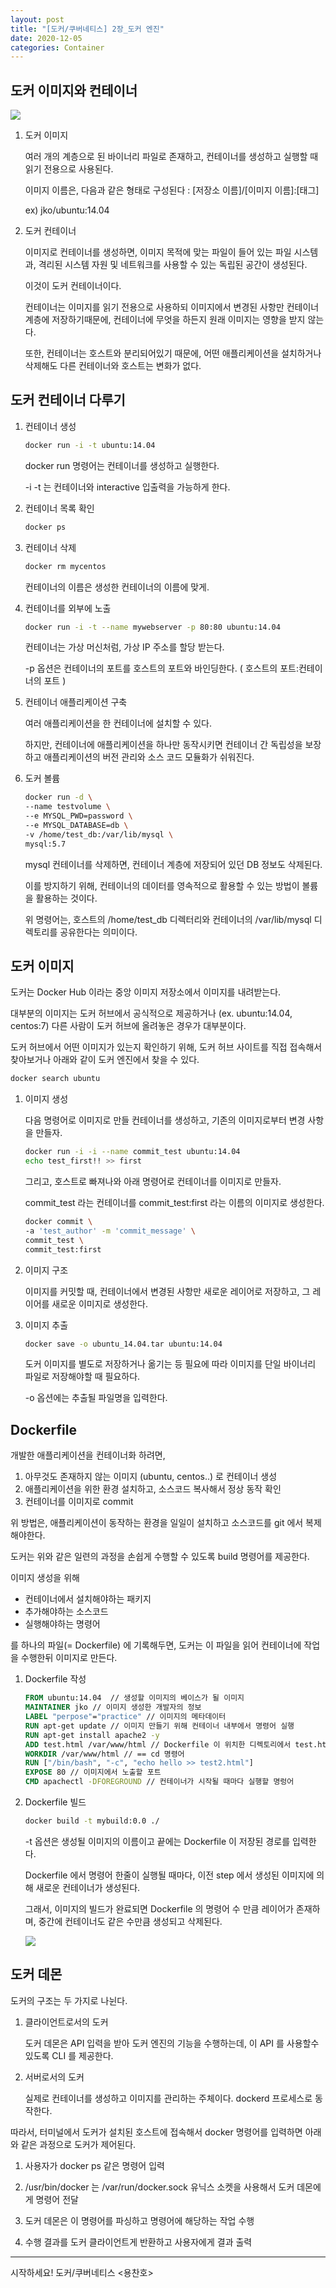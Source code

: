 ```yaml
---
layout: post
title: "[도커/쿠버네티스] 2장_도커 엔진"
date: 2020-12-05
categories: Container
---
```


## 도커 이미지와 컨테이너

![](/image/docker-container.png)

1. 도커 이미지 

   여러 개의 계층으로 된 바이너리 파일로 존재하고, 컨테이너를 생성하고 실행할 때 읽기 전용으로 사용된다.

   이미지 이름은, 다음과 같은 형태로 구성된다 : [저장소 이름]/[이미지 이름]:[태그]

   ex) jko/ubuntu:14.04

   

2. 도커 컨테이너

   이미지로 컨테이너를 생성하면, 이미지 목적에 맞는 파일이 들어 있는 파일 시스템과, 격리된 시스템 자원 및 네트워크를 사용할 수 있는 독립된 공간이 생성된다.

   이것이 도커 컨테이너이다.

   컨테이너는 이미지를 읽기 전용으로 사용하되 이미지에서 변경된 사항만 컨테이너 계층에 저장하기때문에, 컨테이너에 무엇을 하든지 원래 이미지는 영향을 받지 않는다.

   또한, 컨테이너는 호스트와 분리되어있기 때문에, 어떤 애플리케이션을 설치하거나 삭제해도 다른 컨테이너와 호스트는 변화가 없다.

## 도커 컨테이너 다루기

1. 컨테이너 생성

   ```bash
   docker run -i -t ubuntu:14.04
   ```

   docker run 명령어는 컨테이너를 생성하고 실행한다. 

   -i -t 는 컨테이너와 interactive 입출력을 가능하게 한다.

   

2. 컨테이너 목록 확인

   ```bash
   docker ps
   ```

3. 컨테이너 삭제

   ```bash
   docker rm mycentos
   ```

   컨테이너의 이름은 생성한 컨테이너의 이름에 맞게.

   

4. 컨테이너를 외부에 노출

   ```bash
   docker run -i -t --name mywebserver -p 80:80 ubuntu:14.04
   ```

   컨테이너는 가상 머신처럼, 가상 IP 주소를 할당 받는다. 

   -p 옵션은 컨테이너의 포트를 호스트의 포트와 바인딩한다. ( 호스트의 포트:컨테이너의 포트 )

   

5. 컨테이너 애플리케이션 구축

   여러 애플리케이션을 한 컨테이너에 설치할 수 있다. 

   하지만, 컨테이너에 애플리케이션을 하나만 동작시키면 컨테이너 간 독립성을 보장하고 애플리케이션의 버전 관리와 소스 코드 모듈화가 쉬워진다.

   

6. 도커 볼륨

   ```bash
   docker run -d \
   --name testvolume \
   --e MYSQL_PWD=password \
   --e MYSQL_DATABASE=db \
   -v /home/test_db:/var/lib/mysql \
   mysql:5.7
   ```

   mysql 컨테이너를 삭제하면, 컨테이너 계층에 저장되어 있던 DB 정보도 삭제된다. 

   이를 방지하기 위해, 컨테이너의 데이터를 영속적으로 활용할 수 있는 방법이 볼륨을 활용하는 것이다.

   위 명령어는, 호스트의 /home/test_db 디렉터리와 컨테이너의 /var/lib/mysql 디렉토리를 공유한다는 의미이다.

## 도커 이미지

도커는 Docker Hub 이라는 중앙 이미지 저장소에서 이미지를 내려받는다. 

대부분의 이미지는 도커 허브에서 공식적으로 제공하거나 (ex. ubuntu:14.04, centos:7) 다른 사람이 도커 허브에 올려놓은 경우가 대부분이다.

도커 허브에서 어떤 이미지가 있는지 확인하기 위해, 도커 허브 사이트를 직접 접속해서 찾아보거나 아래와 같이 도커 엔진에서 찾을 수 있다.

```bash
docker search ubuntu
```

1. 이미지 생성

   다음 명령어로 이미지로 만들 컨테이너를 생성하고, 기존의 이미지로부터 변경 사항을 만들자.

   ```bash
   docker run -i -i --name commit_test ubuntu:14.04
   echo test_first!! >> first
   ```

   그리고, 호스트로 빠져나와 아래 명령어로 컨테이너를 이미지로 만들자.

   commit_test 라는 컨테이너를 commit_test:first 라는 이름의 이미지로 생성한다.

   ```bash
   docker commit \
   -a 'test_author' -m 'commit_message' \
   commit_test \
   commit_test:first
   ```

2. 이미지 구조

   이미지를 커밋할 때, 컨테이너에서 변경된 사항만 새로운 레이어로 저장하고, 그 레이어를 새로운 이미지로 생성한다.

   

3. 이미지 추출

   ```bash
   docker save -o ubuntu_14.04.tar ubuntu:14.04
   ```

   도커 이미지를 별도로 저장하거나 옮기는 등 필요에 따라 이미지를 단일 바이너리 파일로 저장해야할 때 필요하다.

   -o 옵션에는 추출될 파일명을 입력한다.

## Dockerfile

개발한 애플리케이션을 컨테이너화 하려면,

1. 아무것도 존재하지 않는 이미지 (ubuntu, centos..) 로 컨테이너 생성
2. 애플리케이션을 위한 환경 설치하고, 소스코드 복사해서 정상 동작 확인
3. 컨테이너를 이미지로 commit

위 방법은, 애플리케이션이 동작하는 환경을 일일이 설치하고 소스코드를 git 에서 복제해야한다.

도커는 위와 같은 일련의 과정을 손쉽게 수행할 수 있도록 build 명령어를 제공한다.

이미지 생성을 위해 

- 컨테이너에서 설치해야하는 패키지
- 추가해야하는 소스코드
- 실행해야하는 명령어

를 하나의 파일(= Dockerfile) 에 기록해두면, 도커는 이 파일을 읽어 컨테이너에 작업을 수행한뒤 이미지로 만든다.

1. Dockerfile 작성

   ```dockerfile
   FROM ubuntu:14.04  // 생성할 이미지의 베이스가 될 이미지
   MAINTAINER jko // 이미지 생성한 개발자의 정보
   LABEL "perpose"="practice" // 이미지의 메타데이터
   RUN apt-get update // 이미지 만들기 위해 컨테이너 내부에서 명령어 실행
   RUN apt-get install apache2 -y
   ADD test.html /var/www/html // Dockerfile 이 위치한 디렉토리에서 test.html 파일을 이미지의 /var/www/html 디렉토리에 추가
   WORKDIR /var/www/html // == cd 명령어
   RUN ["/bin/bash", "-c", "echo hello >> test2.html"]
   EXPOSE 80 // 이미지에서 노출할 포트
   CMD apachectl -DFOREGROUND // 컨테이너가 시작될 때마다 실행할 명렁어
   ```

2. Dockerfile 빌드 

   ```bash
   docker build -t mybuild:0.0 ./
   ```

   -t 옵션은 생성될 이미지의 이름이고 끝에는 Dockerfile 이 저장된 경로를 입력한다.

   Dockerfile 에서 명령어 한줄이 실행될 때마다, 이전 step 에서 생성된 이미지에 의해 새로운 컨테이너가 생성된다. 

   그래서, 이미지의 빌드가 완료되면 Dockerfile 의 명령어 수 만큼 레이어가 존재하며, 중간에 컨테이너도 같은 수만큼 생성되고 삭제된다.

   ![](/image/docker-img-build.png)

## 도커 데몬

도커의 구조는 두 가지로 나뉜다.

1. 클라이언트로서의 도커

   도커 데몬은 API 입력을 받아 도커 엔진의 기능을 수행하는데, 이 API 를 사용할수 있도록 CLI 를 제공한다.

   

2. 서버로서의 도커

   실제로 컨테이너를 생성하고 이미지를 관리하는 주체이다. dockerd 프로세스로 동작한다.

따라서, 터미널에서 도커가 설치된 호스트에 접속해서 docker 명령어를 입력하면 아래와 같은 과정으로 도커가 제어된다.

1. 사용자가 docker ps 같은 명령어 입력

   

2. /usr/bin/docker 는 /var/run/docker.sock 유닉스 소켓을 사용해서 도커 데몬에게 명령어 전달

   

3. 도커 데몬은 이 명령어를 파싱하고 명령어에 해당하는 작업 수행

   

4. 수행 결과를 도커 클라이언트게 반환하고 사용자에게 결과 출력

---

시작하세요! 도커/쿠버네티스 <용찬호>
